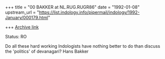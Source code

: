 +++
title = "00 BAKKER at NL.RUG.RUGR86"
date = "1992-01-08"
upstream_url = "https://list.indology.info/pipermail/indology/1992-January/000179.html"

+++
[Archive link](https://list.indology.info/pipermail/indology/1992-January/000179.html)

Status: RO

Do all these hard working Indologists have nothing better to do than
discuss the 'politics' of devanagari?
Hans Bakker




